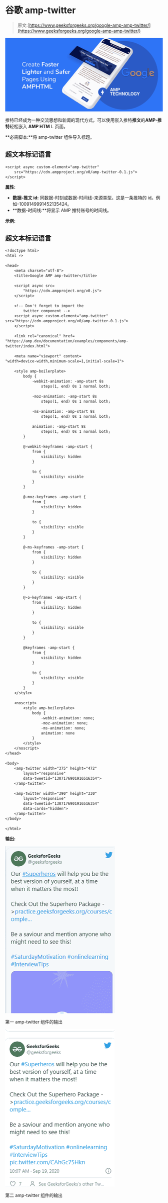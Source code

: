 # 谷歌 amp-twitter

> 原文:[https://www.geeksforgeeks.org/google-amp-amp-twitter/](https://www.geeksforgeeks.org/google-amp-amp-twitter/)

![](img/9f4c77d78e00cf75fc29323762067dd8.png)

推特已经成为一种交流思想和新闻的现代方式，可以使用嵌入推特**推文**的**AMP-推特**轻松嵌入 **AMP HTM** L 页面。

**必需脚本:**将 amp-twitter 组件导入标题。

## 超文本标记语言

```
<script async custom-element="amp-twitter" 
    src="https://cdn.ampproject.org/v0/amp-twitter-0.1.js">
</script>
```

**属性:**

*   **数据-推文 id:** 同数据-时刻或数据-时间线-来源类型。这是一条推特的 id。例如–1009149991452135424。
*   **数据-时间线:**将显示 AMP 推特账号的时间线。

**示例:**

## 超文本标记语言

```
<!doctype html>
<html ⚡>

<head>
    <meta charset="utf-8">
    <title>Google AMP amp-twitter</title>

    <script async src=
        "https://cdn.ampproject.org/v0.js">
    </script>

    <!-- Don't forget to import the 
        twitter component -->
    <script async custom-element="amp-twitter" 
src="https://cdn.ampproject.org/v0/amp-twitter-0.1.js">
    </script>

    <link rel="canonical" href=
"https://amp.dev/documentation/examples/components/amp-twitter/index.html">

    <meta name="viewport" content=
"width=device-width,minimum-scale=1,initial-scale=1">

    <style amp-boilerplate>
        body {
            -webkit-animation: -amp-start 8s 
                steps(1, end) 0s 1 normal both;

            -moz-animation: -amp-start 8s 
                steps(1, end) 0s 1 normal both;

            -ms-animation: -amp-start 8s 
                steps(1, end) 0s 1 normal both;

            animation: -amp-start 8s 
                steps(1, end) 0s 1 normal both;
        }

        @-webkit-keyframes -amp-start {
            from {
                visibility: hidden
            }

            to {
                visibility: visible
            }
        }

        @-moz-keyframes -amp-start {
            from {
                visibility: hidden
            }

            to {
                visibility: visible
            }
        }

        @-ms-keyframes -amp-start {
            from {
                visibility: hidden
            }

            to {
                visibility: visible
            }
        }

        @-o-keyframes -amp-start {
            from {
                visibility: hidden
            }

            to {
                visibility: visible
            }
        }

        @keyframes -amp-start {
            from {
                visibility: hidden
            }

            to {
                visibility: visible
            }
        }
    </style>

    <noscript>
        <style amp-boilerplate>
            body {
                -webkit-animation: none;
                -moz-animation: none;
                -ms-animation: none;
                animation: none
            }
        </style>
    </noscript>
</head>

<body>
    <amp-twitter width="375" height="472" 
        layout="responsive" 
        data-tweetid="1307176901916516354">
    </amp-twitter>

    <amp-twitter width="390" height="330" 
        layout="responsive" 
        data-tweetid="1307176901916516354" 
        data-cards="hidden">
    </amp-twitter>
</body>

</html>
```

**输出:**

![](img/2cf851aac577ee2ed0294641e7ddee2a.png)

第一 amp-twitter 组件的输出

![](img/2f74436aca477dd92f9c7e26d9aedef9.png)

第二 amp-twitter 组件的输出